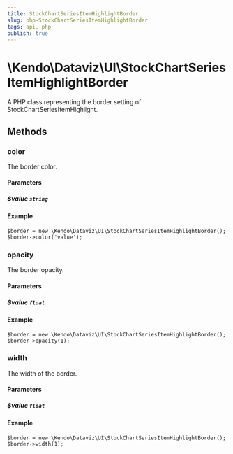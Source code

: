 ```yaml
---
title: StockChartSeriesItemHighlightBorder
slug: php-StockChartSeriesItemHighlightBorder
tags: api, php
publish: true
---
```


# \Kendo\Dataviz\UI\StockChartSeriesItemHighlightBorder

A PHP class representing the border setting of StockChartSeriesItemHighlight.


## Methods

### color
The border color.
#### Parameters

##### $value `string`



#### Example 
    $border = new \Kendo\Dataviz\UI\StockChartSeriesItemHighlightBorder();
    $border->color('value');

### opacity
The border opacity.
#### Parameters

##### $value `float`



#### Example 
    $border = new \Kendo\Dataviz\UI\StockChartSeriesItemHighlightBorder();
    $border->opacity(1);

### width
The width of the border.
#### Parameters

##### $value `float`



#### Example 
    $border = new \Kendo\Dataviz\UI\StockChartSeriesItemHighlightBorder();
    $border->width(1);

